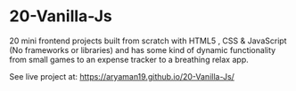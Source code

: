 # 20-Vanilla-Js

20 mini frontend projects built from scratch with  HTML5 , CSS & JavaScript (No frameworks or  libraries) and has some kind of dynamic  functionality from small games to an expense tracker to a breathing relax app.


See live project at: https://aryaman19.github.io/20-Vanilla-Js/
